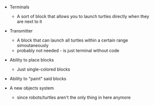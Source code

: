 - Terminals
	- A sort of block that allows you to launch turtles directly
	when they are next to it
	
- Transmitter
	- A block that can launch all turtles within a certain range simoutaneously
	- probably not needed - is just terminal without code
	
- Ability to place blocks
	- Just single-colored blocks
- Ability to "paint" said blocks

- A new objects system
	- since robots/turtles aren't the only thing in here anymore